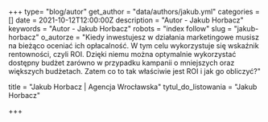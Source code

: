 +++
type= "blog/autor"
get_author = "data/authors/jakub.yml"
categories = []
date = 2021-10-12T12:00:00Z
description = "Autor - Jakub Horbacz"
keywords = "Autor - Jakub Horbacz"
robots = "index follow"
slug = "jakub-horbacz"
o_autorze = "Kiedy inwestujesz w działania marketingowe musisz na bieżąco oceniać ich opłacalność. W tym celu wykorzystuje się wskaźnik rentowności, czyli ROI. Dzięki niemu można optymalnie wykorzystać dostępny budżet zarówno w przypadku kampanii o mniejszych oraz większych budżetach. Zatem co to tak właściwie jest ROI i jak go obliczyć?"

title = "Jakub Horbacz  | Agencja Wrocławska"
tytul_do_listowania = "Jakub Horbacz"

+++